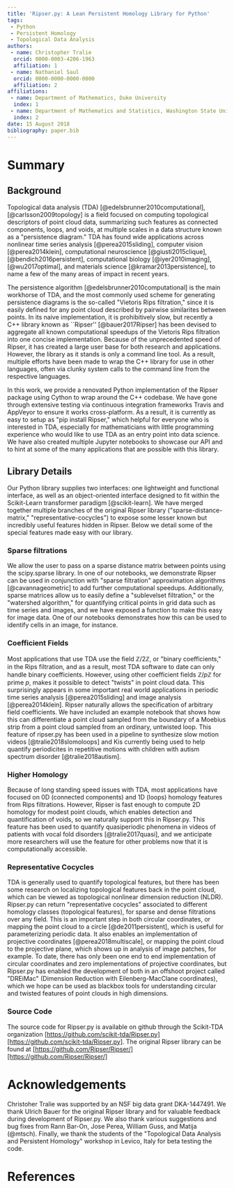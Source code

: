 ```yaml
---
title: 'Ripser.py: A Lean Persistent Homology Library for Python'
tags:
 - Python
 - Persistent Homology
 - Topological Data Analysis
authors:
 - name: Christopher Tralie
  orcid: 0000-0003-4206-1963
  affiliation: 1
 - name: Nathaniel Saul
  orcid: 0000-0000-0000-0000
  affiliation: 2
affiliations:
 - name: Department of Mathematics, Duke University
  index: 1
 - name: Department of Mathematics and Statistics, Washington State University
  index: 2
date: 15 August 2018
bibliography: paper.bib
---
```



<!---
- This paper was put together by following directions from https://joss.readthedocs.io/en/latest/submitting.html
TODO:
*Citations Other existing software packages, including julia Ripser wrapper?
-->




# Summary

## Background
Topological data analysis (TDA) [@edelsbrunner2010computational],[@carlsson2009topology] is a field focused on computing topological descriptors of point cloud data, summarizing such features as connected components, loops, and voids, at multiple scales in a data structure known as a "persistence diagram." TDA has found wide applications across nonlinear time series analysis [@perea2015sliding], computer vision [@perea2014klein], computational neuroscience [@giusti2015clique],[@bendich2016persistent], computational biology [@iyer2010imaging],[@wu2017optimal], and materials science [@kramar2013persistence], to name a few of the many areas of impact in recent years.

The persistence algorithm [@edelsbrunner2010computational] is the main workhorse of TDA, and the most commonly used scheme for generating persistence diagrams is the so-called "Vietoris Rips filtration," since it is easily defined for any point cloud described by pairwise similarites between points. In its naive implementation, it is prohibitively slow, but recently a C++ library known as ``Ripser'' [@bauer2017Ripser] has been devised to aggregate all known computational speedups of the Vietoris Rips filtration into one concise implementation. Because of the unprecedented speed of Ripser, it has created a large user base for both research and applications. However, the library as it stands is only a command line tool. As a result, multiple efforts have been made to wrap the C++ library for use in other languages, often via clunky system calls to the command line from the respective languages.

In this work, we provide a renovated Python implementation of the Ripser package using Cython to wrap around the C++ codebase. We have gone through extensive testing via continuous integration frameworks Travis and AppVeyor to ensure it works cross-platform. As a result, it is currently as easy to setup as "pip install Ripser," which helpful for everyone who is interested in TDA, especially for mathematicians with little programming experience who would like to use TDA as an entry point into data science.  We have also created multiple Jupyter notebooks to showcase our API and to hint at some of the many applications that are possible with this library.

## Library Details

Our Python library supplies two interfaces: one lightweight and functional interface, as well as an object-oriented interface designed to fit within the Scikit-Learn transformer paradigm [@scikit-learn]. We have merged together multiple branches of the original Ripser library ("sparse-distance-matrix," "representative-cocycles") to expose some lesser known but incredibly useful features hidden in Ripser.  Below we detail some of the special features made easy with our library.

### Sparse filtrations
We allow the user to pass on a sparse distance matrix between points using the scipy.sparse library. In one of our notebooks, we demonstrate Ripser can be used in conjunction with "sparse filtration" approximation algorithms [@cavannageometric] to add further computational speedups.  Additionally, sparse matrices allow us to easily define a "sublevelset filtration," or the "watershed algorithm," for quantifying critical points in grid data such as time series and images, and we have exposed a function to make this easy for image data.  One of our notebooks demonstrates how this can be used to identify cells in an image, for instance.

### Coefficient Fields
Most applications that use TDA use the field $\mathbb{Z} / 2\mathbb{Z}$, or "binary coefficients," in the Rips filtration, and as a result, most TDA software to date can only handle binary coefficients.  However, using other coefficient fields $\mathbb{Z} / p\mathbb{Z}$ for prime $p$, makes it possible to detect "twists" in point cloud data.  This surprisingly appears in some important real world applications in periodic time series analysis [@perea2015sliding] and image analysis [@perea2014klein].  Ripser naturally allows the specification of arbitrary field coefficients.  We have included an example notebook that shows how this can differentiate a point cloud sampled from the boundary of a Moebius strip from a point cloud sampled from an ordinary, untwisted loop.  This feature of ripser.py has been used in a pipeline to synthesize slow motion videos [@tralie2018slomoloops] and Kis currently being used to help quantify periodicites in repetitive motions with children with autism spectrum disorder [@tralie2018autism].


### Higher Homology
Because of long standing speed issues with TDA, most applications have focused on 0D (connected components) and 1D (loops) homology features from Rips filtrations.  However, Ripser is fast enough to compute 2D homology for modest point clouds, which enables detection and quantification of voids, so we naturally support this in Ripser.py.  This feature has been used to quantify quasiperiodic phenomena in videos of patients with vocal fold disorders [@tralie2017quasi], and we anticipate more researchers will use the feature for other problems now that it is computationally accessible.

### Representative Cocycles
TDA is generally used to quantify topological features, but there has been some research on localizing topological features back in the point cloud, which can be viewed as topological nonlinear dimension reduction (NLDR).  Ripser.py can return "representative cocycles" associated to different homology classes (topological features), for sparse and dense filtrations over any field.  This is an important step in both circular coordinates, or mapping the point cloud to a circle [@de2011persistent], which is useful for parameterizing periodic data.  It also enables an implementation of projective coordinates [@perea2018multiscale], or mapping the point cloud to the projective plane, which shows up in analysis of image patches, for example.  To date, there has only been one end to end implementation of circular coordinates and zero implementations of projective coordinates, but Ripser.py has enabled the development of both in an offshoot project called "DREiMac" (Dimension Reduction with Eilenberg-MacClane coordinates), which we hope can be used as blackbox tools for understanding circular and twisted features of point clouds in high dimensions.


### Source Code
The source code for Ripser.py is available on github through the Scikit-TDA organization [https://github.com/scikit-tda/Ripser.py][https://github.com/scikit-tda/Ripser.py].   The original Ripser library can be found at [https://github.com/Ripser/Ripser/][https://github.com/Ripser/Ripser/]


# Acknowledgements

Christoher Tralie was supported by an NSF big data grant DKA-1447491.  We thank Ulrich Bauer for the original Ripser library and for valuable feedback during development of Ripser.py.  We also thank various suggestions and bug fixes from Rann Bar-On, Jose Perea, William Guss, and Matija (@mtsch).  Finally, we thank the students of the "Topological Data Analysis and Persistent Homology" workshop in Levico, Italy for beta testing the code.

# References
